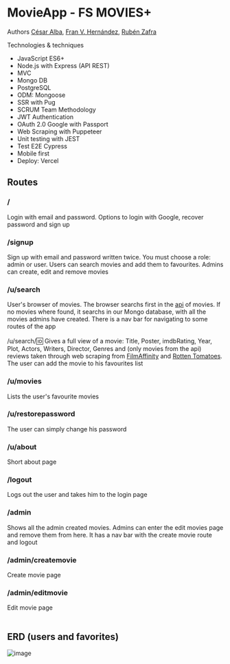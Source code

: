 # MovieApp - FS MOVIES+

Authors
[César Alba](https://github.com/Cesario87),
[Fran V. Hernández](https://github.com/Francsy),
[Rubén Zafra](https://github.com/ZeberMVP)

Technologies & techniques
- JavaScript ES6+
- Node.js with Express (API REST)
- MVC
- Mongo DB
- PostgreSQL
- ODM: Mongoose
- SSR with Pug
- SCRUM Team Methodology
- JWT Authentication
- OAuth 2.0 Google with Passport
- Web Scraping with Puppeteer
- Unit testing with JEST
- Test E2E Cypress
- Mobile first
- Deploy: Vercel


## Routes
### / 
Login with email and password. Options to login with Google, recover password and sign up <br> 
### /signup
Sign up with email and password written twice. You must choose a role: admin or user. Users can search movies and add them to favourites. Admins can create, edit and remove movies <br> 
### /u/search
User's browser of movies. The browser searchs first in the [api](https://www.omdbapi.com/) of movies. If no movies where found, it searchs in our Mongo database, with all the movies admins have created. There is a nav bar for navigating to some routes of the app <br> <br>
/u/search/:id: Gives a full view of a movie: Title, Poster, imdbRating, Year, Plot, Actors, Writers, Director, Genres and (only movies from the api) reviews taken through web scraping from [FilmAffinity](https://www.filmaffinity.com/us/main.html) and [Rotten Tomatoes](https://www.rottentomatoes.com/). The user can add the movie to his favourites list <br> 
### /u/movies
Lists the user's favourite movies <br> 
### /u/restorepassword
The user can simply change his password <br> 
### /u/about
Short about page <br> 
### /logout
Logs out the user and takes him to the login page <br> 
### /admin
Shows all the admin created movies. Admins can enter the edit movies page and remove them from here. It has a nav bar with the create movie route and logout <br>
### /admin/createmovie
Create movie page <br> 
### /admin/editmovie
Edit movie page <br> <br>


## ERD (users and favorites)
![image](https://user-images.githubusercontent.com/106594858/218485174-9794a9c9-7cf7-43df-9ec3-72c3158a2cfe.png)

